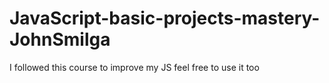 # JavaScript-basic-projects-mastery-JohnSmilga
I followed this course to improve my JS feel free to use it too
